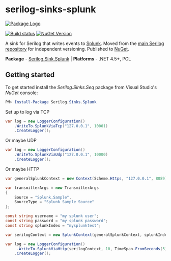 # serilog-sinks-splunk
[![Package Logo](http://serilog.net/images/serilog-sink-nuget.png)](http://nuget.org/packages/serilog.sinks.splunk)

[![Build status](https://ci.appveyor.com/api/projects/status/yt40wg34t8oj61al?svg=true)](https://ci.appveyor.com/project/serilog/serilog-sinks-splunk) 
[![NuGet Version](http://img.shields.io/nuget/v/Serilog.Sinks.Splunk.svg?style=flat)](https://www.nuget.org/packages/Serilog.Sinks.Splunk/)

A sink for Serilog that writes events to [Splunk](https://splunk.com). Moved from the [main Serilog repository](https://github.com/serilog/serilog) for independent versioning. Published to [NuGet](http://www.nuget.org/packages/serilog.sinks.splunk).

**Package** - [Serilog.Sink.Splunk](http://nuget.org/packages/serilog.sink.splunk)
| **Platforms** - .NET 4.5+, PCL

## Getting started

To get started install the *Serilog.Sinks.Seq* package from Visual Studio's *NuGet* console:

```powershell
PM> Install-Package Serilog.Sinks.Splunk
```

Set up to log via TCP

```csharp
var log = new LoggerConfiguration()
    .WriteTo.SplunkViaTcp("127.0.0.1", 10001)
    .CreateLogger();
```

Or maybe UDP

```csharp
var log = new LoggerConfiguration()
    .WriteTo.SplunkViaUdp("127.0.0.1", 10000)
    .CreateLogger();
```

Or maybe HTTP

```csharp
var generalSplunkContext = new Context(Scheme.Https, "127.0.0.1", 8089);

var transmitterArgs = new TransmitterArgs
{
    Source = "Splunk.Sample",
    SourceType = "Splunk Sample Source"
};

const string username = "my splunk user";
const string password = "my splunk password";
const string splunkIndex = "mysplunktest";

var serilogContext = new SplunkContext(generalSplunkContext, splunkIndex, username, password, null, transmitterArgs);

var log = new LoggerConfiguration()
     .WriteTo.SplunkViaHttp(serilogContext, 10, TimeSpan.FromSeconds(5))
    .CreateLogger();
```
